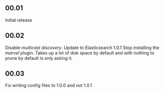 ## 00.01

Initial release

## 00.02

Disable *multicast discovery*.
Update to Elasticsearch 1.0.1
Stop installing the *marvel* plugin.   Takes up a lot of disk space by default and with nothing to prune by default is only asking it.

## 00.03

Fix writing config files to 1.0.0 and not 1.0.1
